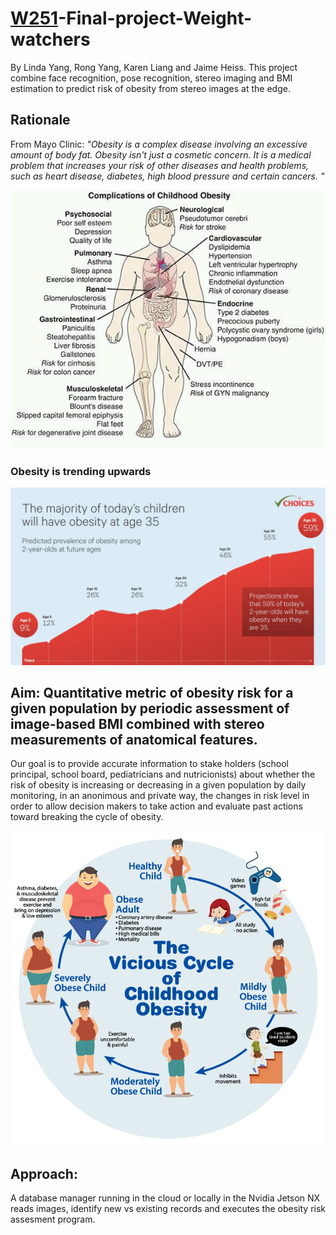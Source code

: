 
# [W251](https://github.com/MIDS-scaling-up/v2 "W251 Fall 2020")-Final-project-Weight-watchers

By Linda Yang, Rong Yang, Karen Liang and Jaime Heiss. This project combine face recognition, pose recognition, stereo imaging and BMI estimation to predict risk of obesity from stereo images at the edge. 

## Rationale

From Mayo Clinic: *"Obesity is a complex disease involving an excessive amount of body fat. Obesity isn't just a cosmetic concern. It is a medical problem that increases your risk of other diseases and health problems, such as heart disease, diabetes, high blood pressure and certain cancers. "*

![Complications associated with obesity](complications.jpg)

### Obesity is trending upwards
![obesity trend](obesity_prediction_v3.jpg)

## Aim: Quantitative metric of obesity risk for a given population by periodic assessment of image-based BMI combined with stereo measurements of anatomical features. 

Our goal is to provide accurate information to stake holders (school principal, school board, pediatricians and nutricionists) about whether the risk of obesity is increasing or decreasing in a given population by daily monitoring, in an anonimous and private way, the changes in risk level in order to allow decision makers to take action and evaluate past actions toward breaking the cycle of obesity.

![obesity cycle](Childhood-Obesity-3.jpg)

## Approach:
A database manager running in the cloud or locally in the Nvidia Jetson NX reads images, identify new vs existing records and executes the obesity risk assesment program.
